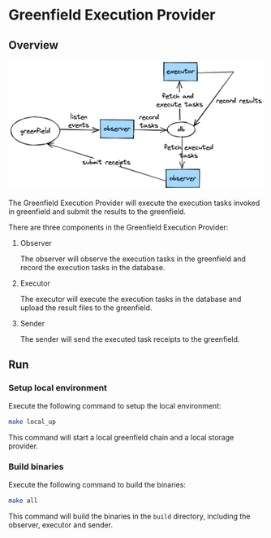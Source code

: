 # Greenfield Execution Provider

## Overview

![Greenfield Execution Provider](./docs/assets/execution-provider.png)

The Greenfield Execution Provider will execute the execution tasks invoked in greenfield and submit the results to the greenfield.

There are three components in the Greenfield Execution Provider:

1. Observer

    The observer will observe the execution tasks in the greenfield and record the execution tasks in the database.

2. Executor
    
    The executor will execute the execution tasks in the database and upload the result files to the greenfield.

3. Sender
    
    The sender will send the executed task receipts to the greenfield.

## Run

### Setup local environment

Execute the following command to setup the local environment:

```bash
make local_up
```

This command will start a local greenfield chain and a local storage provider. 

### Build binaries

Execute the following command to build the binaries:

```bash
make all
```

This command will build the binaries in the `build` directory, including the observer, executor and sender.

